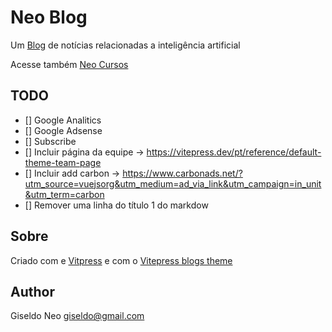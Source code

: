 # Neo Blog

Um [Blog](https://giseldo.github.io/blog/) de notícias relacionadas a inteligência artificial

Acesse também [Neo Cursos](https://giseldo.github.io/cursos/)

## TODO

- [] Google Analitics 
- [] Google Adsense 
- [] Subscribe 
- [] Incluir página da equipe -> https://vitepress.dev/pt/reference/default-theme-team-page
- [] Incluir add carbon -> https://www.carbonads.net/?utm_source=vuejsorg&utm_medium=ad_via_link&utm_campaign=in_unit&utm_term=carbon
- [] Remover uma linha do título 1  do markdow

## Sobre

Criado com e [Vitpress](https://vitepress.dev/) e com o [Vitepress blogs theme](https://chunge16.github.io/vitepress-blogs-theme/)

## Author 

Giseldo Neo
giseldo@gmail.com
